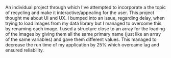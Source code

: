 An individual project through which I've attempted to incorporate a the topic of recycling and make it interactive/appealing for the user. This project thought me about UI and UX. I bumped into an issue, regarding delay, when trying to load images from my data library but I managed to overcome this by renaming each image. I used a structure close to an array for the loading of the images by giving them all the same primary name (just like an array of the same variables) and gave them different values. This managed to decrease the run time of my application by 25% which overcame lag and ensured reliability.
